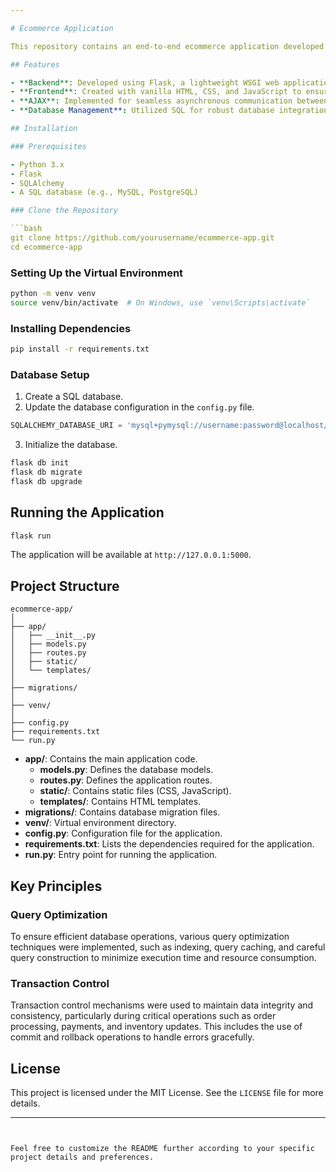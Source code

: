 ```yaml
---

# Ecommerce Application

This repository contains an end-to-end ecommerce application developed using Python and Flask for the backend, and vanilla HTML, CSS, and JavaScript for the frontend. The application focuses on robust DBMS and SQL integration, ensuring a high-performing and scalable database through the use of query optimization and transaction control principles.

## Features

- **Backend**: Developed using Flask, a lightweight WSGI web application framework in Python.
- **Frontend**: Created with vanilla HTML, CSS, and JavaScript to ensure a responsive and user-friendly interface.
- **AJAX**: Implemented for seamless asynchronous communication between the frontend and backend.
- **Database Management**: Utilized SQL for robust database integration, with a focus on query optimization and transaction control to maintain performance and scalability.

## Installation

### Prerequisites

- Python 3.x
- Flask
- SQLAlchemy
- A SQL database (e.g., MySQL, PostgreSQL)

### Clone the Repository

```bash
git clone https://github.com/yourusername/ecommerce-app.git
cd ecommerce-app
```

### Setting Up the Virtual Environment

```bash
python -m venv venv
source venv/bin/activate  # On Windows, use `venv\Scripts\activate`
```

### Installing Dependencies

```bash
pip install -r requirements.txt
```

### Database Setup

1. Create a SQL database.
2. Update the database configuration in the `config.py` file.

```python
SQLALCHEMY_DATABASE_URI = 'mysql+pymysql://username:password@localhost/dbname'
```

3. Initialize the database.

```bash
flask db init
flask db migrate
flask db upgrade
```

## Running the Application

```bash
flask run
```

The application will be available at `http://127.0.0.1:5000`.

## Project Structure

```
ecommerce-app/
│
├── app/
│   ├── __init__.py
│   ├── models.py
│   ├── routes.py
│   ├── static/
│   └── templates/
│
├── migrations/
│
├── venv/
│
├── config.py
├── requirements.txt
└── run.py
```

- **app/**: Contains the main application code.
  - **models.py**: Defines the database models.
  - **routes.py**: Defines the application routes.
  - **static/**: Contains static files (CSS, JavaScript).
  - **templates/**: Contains HTML templates.
- **migrations/**: Contains database migration files.
- **venv/**: Virtual environment directory.
- **config.py**: Configuration file for the application.
- **requirements.txt**: Lists the dependencies required for the application.
- **run.py**: Entry point for running the application.

## Key Principles

### Query Optimization

To ensure efficient database operations, various query optimization techniques were implemented, such as indexing, query caching, and careful query construction to minimize execution time and resource consumption.

### Transaction Control

Transaction control mechanisms were used to maintain data integrity and consistency, particularly during critical operations such as order processing, payments, and inventory updates. This includes the use of commit and rollback operations to handle errors gracefully.

## License

This project is licensed under the MIT License. See the `LICENSE` file for more details.

---
```


Feel free to customize the README further according to your specific project details and preferences.
